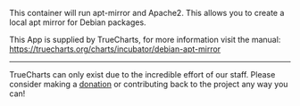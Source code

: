 This container will run apt-mirror and Apache2. This allows you to create a local apt mirror for Debian packages.


This App is supplied by TrueCharts, for more information visit the manual: https://truecharts.org/charts/incubator/debian-apt-mirror

---

TrueCharts can only exist due to the incredible effort of our staff.
Please consider making a [donation](https://truecharts.org/docs/about/sponsor) or contributing back to the project any way you can!
